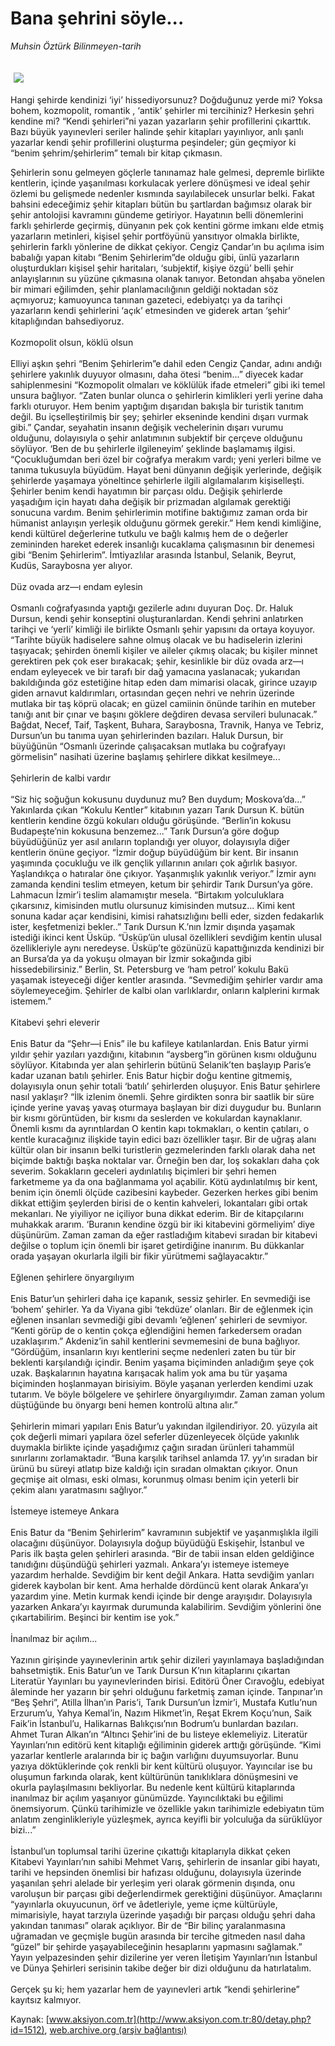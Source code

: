 # Bana şehrini söyle...

*Muhsin Öztürk Bilinmeyen-tarih*

<div>
 <font>
  <img border="0" height="1" src="/web/20050226010220im_/http://www.aksiyon.com.tr/images/blank.gif"/>
 </font>
 <font class="content">
  <p>
   <img border="0" hspace="5" src="/web/20050226010220im_/http://www.aksiyon.com.tr/resim/396/kitap.jpg" vspace="5"/>
  </p>
 </font>
 <font class="content">
  Hangi şehirde kendinizi ‘iyi’ hissediyorsunuz? Doğduğunuz yerde mi? Yoksa bohem, kozmopolit, romantik , ‘antik’ şehirler mi tercihiniz? Herkesin şehri kendine mi? “Kendi şehirleri”ni yazan yazarların şehir profillerini çıkarttık.  
  Bazı büyük yayınevleri seriler halinde şehir kitapları yayınlıyor, anlı şanlı yazarlar kendi şehir profillerini oluşturma peşindeler; gün geçmiyor ki “benim şehrim/şehirlerim” temalı bir kitap çıkmasın.
 </font>
 <br/>
 <p>
  <font class="content">
   Şehirlerin sonu gelmeyen göçlerle tanınamaz hale gelmesi, depremle birlikte kentlerin, içinde yaşanılması korkulacak yerlere dönüşmesi ve ideal şehir özlemi bu gelişmede nedenler kısmında sayılabilecek unsurlar belki. Fakat bahsini edeceğimiz şehir kitapları bütün bu şartlardan bağımsız olarak bir şehir antolojisi kavramını gündeme getiriyor. Hayatının belli dönemlerini farklı şehirlerde geçirmiş, dünyanın pek çok kentini görme imkanı elde etmiş yazarların metinleri, kişisel şehir portföyünü yansıtıyor olmakla birlikte, şehirlerin farklı yönlerine de dikkat çekiyor. Cengiz Çandar’ın bu açılıma isim babalığı yapan kitabı “Benim Şehirlerim”de olduğu gibi, ünlü yazarların oluşturdukları kişisel şehir haritaları, ‘subjektif, kişiye özgü’ belli şehir anlayışlarının su yüzüne çıkmasına olanak tanıyor. Betondan ahşaba yönelen bir mimari eğilimden, şehir planlamacılığının geldiği noktadan söz açmıyoruz; kamuoyunca tanınan gazeteci, edebiyatçı ya da tarihçi yazarların kendi şehirlerini ‘açık’ etmesinden ve giderek artan ‘şehir’ kitaplığından bahsediyoruz.
   <br/>
   <br/>
   Kozmopolit olsun, köklü olsun
   <br/>
   <br/>
   Elliyi aşkın şehri “Benim Şehirlerim”e dahil eden Cengiz Çandar, adını andığı şehirlere yakınlık duyuyor olmasını, daha ötesi “benim...” diyecek kadar sahiplenmesini “Kozmopolit olmaları ve köklülük ifade etmeleri” gibi iki temel unsura bağlıyor. “Zaten bunlar olunca o şehirlerin kimlikleri yerli yerine daha farklı oturuyor. Hem benim yaptığım dışarıdan bakışla bir turistik tanıtım değil. Bu içselleştirilmiş bir şey; şehirler ekseninde kendini dışarı vurmak gibi.” Çandar, seyahatin insanın değişik vechelerinin dışarı vurumu olduğunu, dolayısıyla o şehir anlatımının subjektif bir çerçeve olduğunu söylüyor. ‘Ben de bu şehirlerle ilgileneyim’ şeklinde başlamamış ilgisi. “Çocukluğumdan beri özel bir coğrafya merakım vardı; yeni yerleri bilme ve tanıma tukusuyla büyüdüm. Hayat beni dünyanın değişik yerlerinde, değişik şehirlerde yaşamaya yöneltince şehirlerle ilgili algılamalarım kişiselleşti. Şehirler benim kendi hayatımın bir parçası oldu. Değişik şehirlerde yaşadığım için hayatı daha değişik bir prizmadan algılamak gerektiği sonucuna vardım. Benim şehirlerimin motifine baktığımız zaman orda bir hümanist anlayışın yerleşik olduğunu görmek gerekir.” Hem kendi kimliğine, kendi kültürel değerlerine tutkulu ve bağlı kalmış hem de o değerler zemininden hareket ederek insanlığı kucaklama çalışmasının bir denemesi gibi “Benim Şehirlerim”. İmtiyazlılar arasında İstanbul, Selanik, Beyrut, Kudüs, Saraybosna yer alıyor.
   <br/>
   <br/>
   Düz ovada arz—ı endam eylesin
   <br/>
   <br/>
   Osmanlı coğrafyasında yaptığı gezilerle adını duyuran Doç. Dr. Haluk Dursun, kendi şehir konseptini oluşturanlardan. Kendi şehrini anlatırken tarihçi ve ‘yerli’ kimliği ile birlikte Osmanlı şehir yapısını da ortaya koyuyor. “Tarihte büyük hadiselere sahne olmuş olacak ve bu hadiselerin izlerini taşıyacak; şehirden önemli kişiler ve aileler çıkmış olacak; bu kişiler minnet gerektiren pek çok eser bırakacak; şehir, kesinlikle bir düz ovada arz—ı endam eyleyecek ve bir tarafı bir dağ yamacına yaslanacak; yukarıdan bakıldığında göz estetiğine hitap eden dam mimarisi olacak, girince uzayıp giden arnavut kaldırımları, ortasından geçen nehri ve nehrin üzerinde mutlaka bir taş köprü olacak; en güzel camiinin önünde tarihin en muteber tanığı anıt bir çınar ve başını göklere değdiren devasa servileri bulunacak.” Bağdat, Necef, Taif, Taşkent, Buhara, Saraybosna, Travnik, Hanya ve Tebriz, Dursun’un bu tanıma uyan şehirlerinden bazıları. Haluk Dursun, bir büyüğünün “Osmanlı üzerinde çalışacaksan mutlaka bu coğrafyayı görmelisin” nasihati üzerine başlamış şehirlere dikkat kesilmeye...
   <br/>
   <br/>
   Şehirlerin de kalbi vardır
   <br/>
   <br/>
   “Siz hiç soğuğun kokusunu duydunuz mu? Ben duydum; Moskova’da...” Yakınlarda çıkan “Kokulu Kentler” kitabının yazarı Tarık Dursun K. bütün kentlerin kendine özgü kokuları olduğu görüşünde. “Berlin’in kokusu Budapeşte’nin kokusuna benzemez...” Tarık Dursun’a göre doğup büyüdüğünüz yer asıl anıların toplandığı yer oluyor, dolayısıyla diğer kentlerin önüne geçiyor. “İzmir doğup büyüdüğüm bir kent. Bir insanın yaşımında çocukluğu ve ilk gençlik yıllarının anıları çok ağırlık basıyor. Yaşlandıkça o hatıralar öne çıkıyor. Yaşanmışlık yakınlık veriyor.” İzmir aynı zamanda kendini teslim etmeyen, ketum bir şehirdir Tarık Dursun’ya göre. Lahmacun İzmir’i teslim alamamıştır mesela. “Birtakım yolculuklara çıkarsınız, kimisinden mutlu olursunuz kimisinden mutsuz... Kimi kent sonuna kadar açar kendisini, kimisi rahatsızlığını belli eder, sizden fedakarlık ister, keşfetmenizi bekler..” Tarık Dursun K.’nın İzmir dışında yaşamak istediği ikinci kent Üsküp. “Üsküp’ün ulusal özellikleri sevdiğim kentin ulusal özellikleriyle aynı neredeyse. Üsküp’te gözünüzü kapattığınızda kendinizi bir an Bursa’da ya da yokuşu olmayan bir İzmir sokağında gibi hissedebilirsiniz.” Berlin, St. Petersburg ve ‘ham petrol’ kokulu Bakü yaşamak isteyeceği diğer kentler arasında. “Sevmediğim şehirler vardır ama söylemeyeceğim. Şehirler de kalbi olan varlıklardır, onların kalplerini kırmak istemem.”
   <br/>
   <br/>
   Kitabevi şehri eleverir
   <br/>
   <br/>
   Enis Batur da “Şehr—i Enis” ile bu kafileye katılanlardan. Enis Batur yirmi yıldır şehir yazıları yazdığını, kitabının “aysberg”in görünen kısmı olduğunu söylüyor. Kitabında yer alan şehirlerin bütünü Selanik’ten başlayıp Paris’e kadar uzanan batılı şehirler. Enis Batur hiçbir doğu kentine gitmemiş, dolayısıyla onun şehir totali ‘batılı’ şehirlerden oluşuyor. Enis Batur şehirlere nasıl yaklaşır? “İlk izlenim önemli. Şehre girdikten sonra bir saatlik bir süre içinde yerine yavaş yavaş oturmaya başlayan bir dizi duygudur bu. Bunların bir kısmı görüntüden, bir kısmı da seslerden ve kokulardan kaynaklanır. Önemli kısmı da ayrıntılardan O kentin kapı tokmakları, o kentin çatıları, o kentle kuracağınız ilişkide tayin edici bazı özellikler taşır. Bir de uğraş alanı kültür olan bir insanın belki turistlerin gezmelerinden farklı olarak daha net biçimde baktığı başka noktalar var. Örneğin ben dar, loş sokakları daha çok severim. Sokakların geceleri aydınlatılış biçimleri bir şehri hemen farketmeme ya da ona bağlanmama yol açabilir. Kötü aydınlatılmış bir kent, benim için önemli ölçüde cazibesini kaybeder. Gezerken herkes gibi benim dikkat ettiğim şeylerden birisi de o kentin kahveleri, lokantaları gibi ortak mekanları. Ne yiyiliyor ne içiliyor buna dikkat ederim. Bir de kitapçılarını muhakkak ararım. ‘Buranın kendine özgü bir iki kitabevini görmeliyim’ diye düşünürüm. Zaman zaman da eğer rastladığım kitabevi sıradan bir kitabevi değilse o toplum için önemli bir işaret getirdiğine inanırım. Bu dükkanlar orada yaşayan okurlarla ilgili bir fikir yürütmemi sağlayacaktır.”
   <br/>
   <br/>
   Eğlenen şehirlere önyargılıyım
   <br/>
   <br/>
   Enis Batur’un şehirleri daha içe kapanık, sessiz şehirler. En sevmediği ise ‘bohem’ şehirler. Ya da Viyana gibi ‘tekdüze’ olanları. Bir de eğlenmek için eğlenen insanları sevmediği gibi devamlı ‘eğlenen’ şehirleri de sevmiyor. “Kenti görüp de o kentin çokça eğlendiğini hemen farkedersem oradan uzaklaşırım.” Akdeniz’in sahil kentlerini sevmemesini de buna bağlıyor. “Gördüğüm, insanların kıyı kentlerini seçme nedenleri zaten bu tür bir beklenti karşılandığı içindir. Benim yaşama biçiminden anladığım şeye çok uzak. Başkalarının hayatına karışacak halim yok ama bu tür yaşama biçiminden hoşlanmayan birisiyim. Böyle yaşanan yerlerden kendimi uzak tutarım. Ve böyle bölgelere ve şehirlere önyargılıyımdır. Zaman zaman yolum düştüğünde bu önyargı beni hemen kontrolü altına alır.”
   <br/>
   <br/>
   Şehirlerin mimari yapıları Enis Batur’u yakından ilgilendiriyor. 20. yüzyıla ait çok değerli mimari yapılara özel seferler düzenleyecek ölçüde yakınlık duymakla birlikte içinde yaşadığımız çağın sıradan ürünleri tahammül sınırlarını zorlamaktadır. “Buna karşılık tarihsel anlamda 17. yy’ın sıradan bir ürünü bu süreyi atlatıp bize kaldığı için sıradan olmaktan çıkıyor. Onun geçmişe ait olması, eski olması, korunmuş olması benim için yeterli bir çekim alanı yaratmasını sağlıyor.”
   <br/>
   <br/>
   İstemeye istemeye Ankara
   <br/>
   <br/>
   Enis Batur da “Benim Şehirlerim” kavramının subjektif ve yaşanmışlıkla ilgili olacağını düşünüyor. Dolayısıyla doğup büyüdüğü Eskişehir, İstanbul ve Paris ilk başta gelen şehirleri arasında. “Bir de tabii insan elden geldiğince tanıdığını düşündüğü şehirleri yazmalı. Ankara’yı istemeye istemeye yazardım herhalde. Sevdiğim bir kent değil Ankara. Hatta sevdiğim yanları giderek kaybolan bir kent. Ama herhalde dördüncü kent olarak Ankara’yı yazardım yine. Metin kurmak kendi içinde bir denge arayışıdır. Dolayısıyla yazarken Ankara’yı kayırmak durumunda kalabilirim. Sevdiğim yönlerini öne çıkartabilirim. Beşinci bir kentim ise yok.”
   <br/>
   <br/>
   İnanılmaz bir açılım...
   <br/>
   <br/>
   Yazının girişinde yayınevlerinin artık şehir dizileri yayınlamaya başladığından bahsetmiştik. Enis Batur’un ve Tarık Dursun K’nın kitaplarını çıkartan Literatür Yayınları bu yayınevlerinden birisi. Editörü Öner Cıravoğlu, edebiyat âleminde her yazarın bir şehri olduğunu farketmiş zaman içinde. Tanpınar’ın “Beş Şehri”, Atilla İlhan’ın Paris’i, Tarık Dursun’un İzmir’i, Mustafa Kutlu’nun Erzurum’u, Yahya Kemal’in, Nazım Hikmet’in, Reşat Ekrem Koçu’nun, Saik Faik’in İstanbul’u, Halikarnas Balıkçısı’nın Bodrum’u bunlardan bazıları. Ahmet Turan Alkan’ın “Altıncı Şehir’ini de bu listeye eklemeliyiz. Literatür Yayınları’nın editörü kent kitaplığı eğiliminin giderek arttığı görüşünde. “Kimi yazarlar kentlerle aralarında bir iç bağın varlığını duyumsuyorlar. Bunu yazıya döktüklerinde çok renkli bir kent kültürü oluşuyor. Yayıncılar ise bu oluşumun farkında olarak, kent kültürünün tanıklıklara dönüşmesini ve okurla paylaşılmasını bekliyorlar. Bu nedenle kent kültürü kitaplarında inanılmaz bir açılım yaşanıyor günümüzde. Yayıncılıktaki bu eğilimi önemsiyorum. Çünkü tarihimizle ve özellikle yakın tarihimizle edebiyatın tüm anlatım zenginlikleriyle yüzleşmek, ayrıca keyifli bir yolculuğa da sürüklüyor bizi...”
   <br/>
   <br/>
   İstanbul’un toplumsal tarihi üzerine çıkattığı kitaplarıyla dikkat çeken Kitabevi Yayınları’nın sahibi Mehmet Varış, şehirlerin de insanlar gibi hayatı, tarihi ve hepsinden önemlisi bir hafızası olduğunu, dolayısıyla üzerinde yaşanılan şehri alelade bir yerleşim yeri olarak görmenin dışında, onu varoluşun bir parçası gibi değerlendirmek gerektiğini düşünüyor. Amaçlarını “yayınlarla okuyucunun, örf ve âdetleriyle, yeme içme kültürüyle, mimarisiyle, hayat tarzıyla üzerinde yaşadığı bir parçası olduğu şehri daha yakından tanıması” olarak açıklıyor. Bir de “Bir bilinç yaralanmasına uğramadan ve geçmişle bugün arasında bir tercihe gitmeden nasıl daha “güzel” bir şehirde yaşayabileceğinin hesaplarını yapmasını sağlamak.” Yayın yelpazesinden şehir dizilerine yer veren İletişim Yayınları’nın İstanbul ve Dünya Şehirleri serisinin takibe değer bir dizi olduğunu da hatırlatalım.
   <br/>
   <br/>
   Gerçek şu ki; hem yazarlar hem de yayınevleri artık “kendi şehirlerine” kayıtsız kalmıyor.
  </font>
 </p>
</div>


Kaynak: [www.aksiyon.com.tr](http://www.aksiyon.com.tr:80/detay.php?id=1512), [web.archive.org (arşiv bağlantısı)](http://web.archive.org/web/20050226010220/http://www.aksiyon.com.tr:80/detay.php?id=1512)
